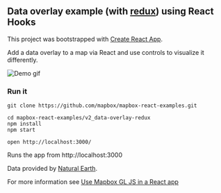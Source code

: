 Data overlay example (with [redux](https://www.npmjs.com/package/redux)) using React Hooks
---

This project was bootstrapped with [Create React App](https://github.com/facebook/create-react-app).

Add a data overlay to a map via React and use controls to visualize it differently.

![Demo gif](https://i.imgur.com/FiqNRfZ.gif)

### Run it

    git clone https://github.com/mapbox/mapbox-react-examples.git

    cd mapbox-react-examples/v2_data-overlay-redux
    npm install
    npm start

    open http://localhost:3000/

Runs the app from http://localhost:3000

Data provided by [Natural Earth](http://www.naturalearthdata.com/).

For more information see [Use Mapbox GL JS in a React app](https://docs.mapbox.com/help/tutorials/use-mapbox-gl-js-with-react/)
